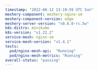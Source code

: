 ```yaml
---
timestamp: "2022-06-12 13:19:59 UTC Sun"
meshery-component: meshery-nginx-sm
meshery-component-version: edge
meshery-server-version: "v0.6.0-rc.5w"
k8s-distro: minikube
k8s-version: "v1.22.2"
service-mesh: nginx-sm
service-mesh-version: "v1.4.1"
tests:
  pod/nginx-mesh-api:  "Running"
  pod/nginx-mesh-metrics: "Running"
overall-status: "passing"
---
```

